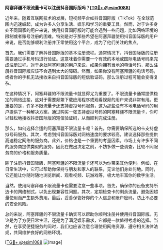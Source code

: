 **阿塞拜疆不限流量卡可以注册抖音国际版吗？[[TG💪+ @esim1088](https://t.me/s/esim1088)]**

近年来，随着互联网技术的发展，短视频平台如抖音国际版（TikTok）在全球范围内迅速崛起，成为许多人分享生活、娱乐和学习的重要工具。然而，对于许多身处不同国家的用户来说，使用抖音国际版时可能会遇到一些问题，比如网络环境的限制或者账号注册的困难。特别是对于那些希望在阿塞拜疆使用抖音国际版的用户来说，是否能够顺利注册并正常使用这个平台，成为了他们关注的焦点。

首先，我们需要了解抖音国际版的基本注册流程。通常情况下，抖音国际版的注册需要通过手机号码进行验证。这意味着你需要一个有效的本地或国际电话号码来完成注册过程。对于身处阿塞拜疆的用户来说，如果你拥有当地的电话号码，那么注册抖音国际版应该不会遇到太大的障碍。然而，如果你没有阿塞拜疆的电话号码，或者你的手机无法接收来自抖音国际版的短信验证码，那么注册过程可能会变得复杂。

在这种情况下，阿塞拜疆的不限流量卡就显得尤为重要了。不限流量卡通常提供稳定的网络连接，这对于需要频繁下载应用程序或观看视频的用户来说非常有用。更重要的是，许多不限流量卡还支持虚拟号码服务，这为那些没有本地电话号码的用户提供了一种解决方案。通过购买一张支持虚拟号码的阿塞拜疆不限流量卡，你可以轻松地接收抖音国际版的短信验证码，从而顺利完成注册。

那么，如何选择合适的阿塞拜疆不限流量卡呢？首先，你需要确保所选的卡支持虚拟号码服务。其次，考虑到抖音国际版对网络速度的要求较高，建议选择那些提供高速稳定网络的服务商。此外，价格也是一个重要的考量因素。市场上有许多不同的服务商提供类似的服务，因此在做出决定之前，不妨多做一些调查，比较不同服务商的价格和服务质量。

除了注册抖音国际版，阿塞拜疆的不限流量卡还可以为你带来其他便利。例如，在日常生活中，它可以帮助你保持与朋友和家人的联系，无论他们身处何地。同时，它还能让你随时随地浏览新闻、观看视频、玩游戏等，极大地丰富你的数字生活。

当然，使用阿塞拜疆不限流量卡也需要注意一些事项。首先，确保你的设备支持所选卡的网络制式，以免出现兼容性问题。其次，定期检查卡的剩余流量，避免因超量使用而产生额外费用。最后，妥善保管好你的个人信息和账户密码，防止不必要的安全风险。

总的来说，阿塞拜疆的不限流量卡确实可以帮助你顺利注册并使用抖音国际版。无论是为了方便日常生活，还是为了满足娱乐需求，它都是一款值得考虑的选择。当然，在享受便捷服务的同时，我们也应该注意合理使用网络资源，遵守相关法律法规，共同维护良好的网络环境。

[[TG💪+ @esim1088](https://t.me/s/esim1088) ![Image](https://i.postimg.cc/4NQfJmqS/Snipaste-2025-05-13-00-14-12.png)]